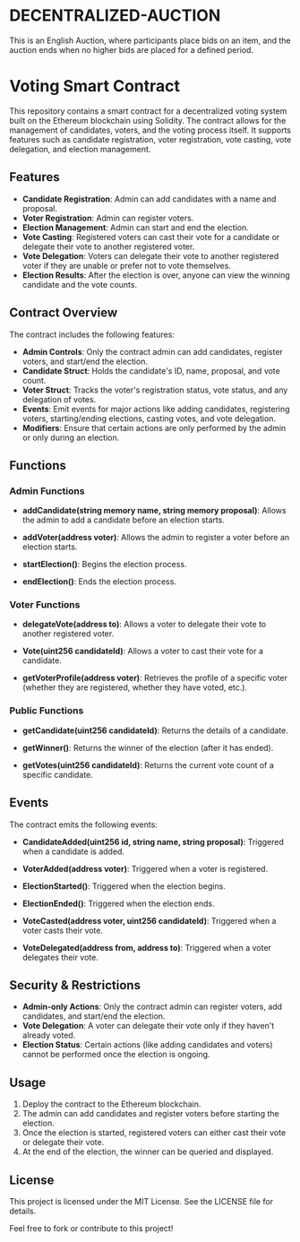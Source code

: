 # DECENTRALIZED-AUCTION
This is an English Auction, where participants place bids on an item, and the auction ends when no higher bids are placed for a defined period.
# Voting Smart Contract

This repository contains a smart contract for a decentralized voting system built on the Ethereum blockchain using Solidity. The contract allows for the management of candidates, voters, and the voting process itself. It supports features such as candidate registration, voter registration, vote casting, vote delegation, and election management.

## Features
- **Candidate Registration**: Admin can add candidates with a name and proposal.
- **Voter Registration**: Admin can register voters.
- **Election Management**: Admin can start and end the election.
- **Vote Casting**: Registered voters can cast their vote for a candidate or delegate their vote to another registered voter.
- **Vote Delegation**: Voters can delegate their vote to another registered voter if they are unable or prefer not to vote themselves.
- **Election Results**: After the election is over, anyone can view the winning candidate and the vote counts.

## Contract Overview
The contract includes the following features:

- **Admin Controls**: Only the contract admin can add candidates, register voters, and start/end the election.
- **Candidate Struct**: Holds the candidate's ID, name, proposal, and vote count.
- **Voter Struct**: Tracks the voter's registration status, vote status, and any delegation of votes.
- **Events**: Emit events for major actions like adding candidates, registering voters, starting/ending elections, casting votes, and vote delegation.
- **Modifiers**: Ensure that certain actions are only performed by the admin or only during an election.

## Functions

### Admin Functions
- **addCandidate(string memory name, string memory proposal)**: 
  Allows the admin to add a candidate before an election starts.
  
- **addVoter(address voter)**: 
  Allows the admin to register a voter before an election starts.

- **startElection()**: 
  Begins the election process.

- **endElection()**: 
  Ends the election process.

### Voter Functions
- **delegateVote(address to)**: 
  Allows a voter to delegate their vote to another registered voter.

- **Vote(uint256 candidateId)**: 
  Allows a voter to cast their vote for a candidate.

- **getVoterProfile(address voter)**: 
  Retrieves the profile of a specific voter (whether they are registered, whether they have voted, etc.).

### Public Functions
- **getCandidate(uint256 candidateId)**: 
  Returns the details of a candidate.

- **getWinner()**: 
  Returns the winner of the election (after it has ended).

- **getVotes(uint256 candidateId)**: 
  Returns the current vote count of a specific candidate.

## Events
The contract emits the following events:

- **CandidateAdded(uint256 id, string name, string proposal)**: 
  Triggered when a candidate is added.
  
- **VoterAdded(address voter)**: 
  Triggered when a voter is registered.

- **ElectionStarted()**: 
  Triggered when the election begins.

- **ElectionEnded()**: 
  Triggered when the election ends.

- **VoteCasted(address voter, uint256 candidateId)**: 
  Triggered when a voter casts their vote.

- **VoteDelegated(address from, address to)**: 
  Triggered when a voter delegates their vote.

## Security & Restrictions
- **Admin-only Actions**: Only the contract admin can register voters, add candidates, and start/end the election.
- **Vote Delegation**: A voter can delegate their vote only if they haven't already voted.
- **Election Status**: Certain actions (like adding candidates and voters) cannot be performed once the election is ongoing.

## Usage
1. Deploy the contract to the Ethereum blockchain.
2. The admin can add candidates and register voters before starting the election.
3. Once the election is started, registered voters can either cast their vote or delegate their vote.
4. At the end of the election, the winner can be queried and displayed.

## License
This project is licensed under the MIT License. See the LICENSE file for details.

Feel free to fork or contribute to this project!

